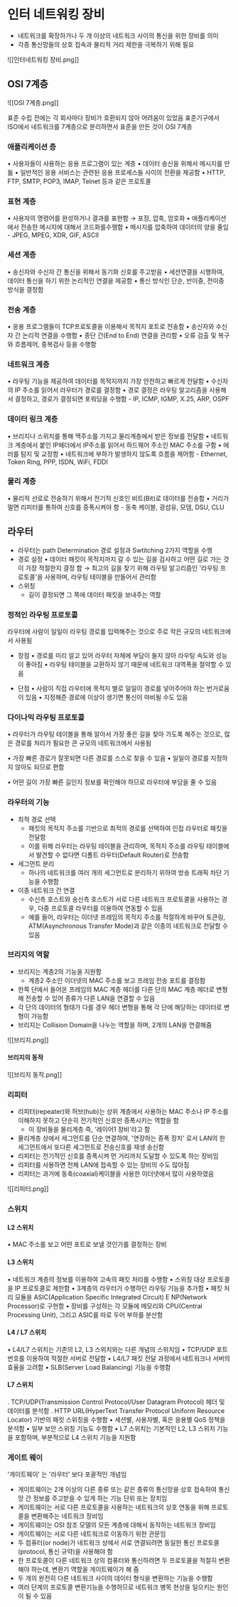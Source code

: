 # 인터 네트워킹 장비
- 네트워크를 확장하거나 두 개 이상의 네트워크 사이의 통신을 위한 장비를 의미
- 각종 통신망들의 상호 접속과 물리적 거리 제한을 극복하기 위해 필요

![[인터네트워킹 장비.png]]


## OSI 7계층
![[OSI 7계층.png]]

표준 수립 전에는 각 회사마다 장비가 호환되지 않아 어려움이 있었음
표준기구에서 ISO에서 네트워크를 7계층으로 분리하면서 표준을 만든 것이 OSI 7계층


### 애플리케이션 층
• 사용자들이 사용하는 응용 프로그램이 있는 계층
• 데이터 송신을 위해서 메시지를 만듦
• 일반적인 응용 서비스는 관련된 응용 프로세스들 사이의 전환을 제공함
• HTTP, FTP, SMTP, POP3, IMAP, Telnet 등과 같은 프로토콜
### 표현 계층
• 사용자의 명령어를 완성하거나 결과를 표현함 → 포장, 압축, 암호화
• 애플리케이션에서 전송한 메시지에 대해서 코드화를수행함
• 메시지를 압축하여 데이터의 양을 줄임
	- JPEG, MPEG, XDR, GIF, ASCII

### 세션 계층
• 송신자와 수신자 간 통신을 위해서 동기화 신호를 주고받음
• 세션연결을 시행하여, 데이터 통신을 하기 위한 논리적인 연결을 제공함
• 통신 방식인 단순, 반이중, 전이중 방식을 결정함

### 전송 계층
• 응용 프로그램들이 TCP프로토콜을 이용해서 목적지 포트로 전송함
• 송신자와 수신자 간 논리적 연결을 수행함
• 종단 간(End to End) 연결을 관리함
• 오류 검출 및 복구와 흐름제어, 중복검사 등을 수행함


### 네트워크 계층
• 라우팅 기능을 제공하여 데이터를 목적지까지 가장 안전하고 빠르게 전달함
• 수신자의 IP 주소를 읽어서 라우터가 경로를 결정함
• 경로 결정은 라우팅 알고리즘을 사용해서 결정하고, 경로가 결정되면 포워딩을 수행함
	- IP, ICMP, IGMP, X.25, ARP, OSPF

### 데이터 링크 계층
• 브리지나 스위치를 통해 맥주소를 가지고 물리계층에서 받은 정보를 전달함
• 네트워크 계층에서 붙인 IP헤더에서 IP주소를 읽어서 하드웨어 주소인 MAC 주소를 구함
• 에러를 탐지 및 교정함
• 네트워크에 부하가 발생하지 않도록 흐름을 제어함
	- Ethernet, Token Ring, PPP, ISDN, WiFi, FDDI

### 물리 계층
• 물리적 선로로 전송하기 위해서 전기적 신호인 비트(Bit)로 데이터를 전송함
• 거리가 멀면 리피터를 통하여 신호를 증폭시켜야 함
	- 동축 케이블, 광섬유, 모뎀, DSU, CLU



## 라우터
- 라우터는 path Determination 경로 설정과 Swtitching 2가지 역할을 수행
- 경로 설정
	• 데이터 패킷이 목적지까지 갈 수 있는 길을 검사하고 어떤 길로 가는 것이 가장 적절한지 결정  함 
→ 최고의 길을 찾기 위해 라우팅 알고리즘인 '라우팅 프로토콜'을 사용하며, 라우팅 테이블을 만들어서 관리함
 - 스위칭 
	 - 길이 결정되면 그 쪽에 데이터 패킷을 보내주는 역할

### 정적인 라우팅 프로토콜
라우터에 사람이 일일이 라우팅 경로를 입력해주는 것으로 주로 작은 규모의 네트워크에서 사용됨

- 장점
	• 경로를 미리 알고 있어 라우터 자체에 부담이 들지 않아 라우팅 속도와 성능이 좋아짐
	• 라우팅 테이블을 교환하지 않기 때문에 네트워크 대역폭을 절약할 수 있음

- 단점
	• 사람이 직접 라우터에 목적지 별로 일일이 경로를 넣어주어야 하는 번거로움이 있음
	• 지정해준 경로에 이상이 생기면 통신이 마비될 수도 있음

### 다이나믹 라우팅 프로토콜
• 라우터가 라우팅 테이블을 통해 알아서 가장 좋은 길을 찾아 가도록 해주는 것으로, 많은 경로를 처리가 필요한 큰 규모의 네트워크에서 사용됨

• 가장 빠른 경로가 잘못되면 다른 경로를 스스로 찾을 수 있음
• 일일이 경로를 지정하지 않아도 되므로 편함

• 어떤 길이 가장 빠른 길인지 정보를 확인해야 하므로 라우터에 부담을 줄 수 있음


### 라우터의 기능
- 최적 경로 선택
	- 패킷의 목적지 주소를 기반으로 최적의 경로를 선택하여 인접 라우터로 패킷을 전달함
	-  이를 위해 라우터는 라우팅 테이블을 관리하며, 목적지 주소를 라우팅 테이블에서 발견할 수 없다면 디폴트 라우터(Default Router)로 전송함 
- 세그먼트 분리
	- 하나의 네트워크를 여러 개의 세그먼트로 분리하기 위하여 방송 트래픽 차단 기능을 수행함
- 이종 네트워크 간 연결
	-  수신측 호스트와 송신측 호스트가 서로 다른 네트워크 프로토콜을 사용하는 경우, 다중 프로토콜 라우터를 이용하여 연동할 수 있음
	-  예를 들어, 라우터는 이더넷 프레임의 목적지 주소를 적절하게 바꾸어 토큰링, ATM(Asynchronous Transfer Mode)과 같은 이종의 네트워크로 전달할 수 있음


### 브리지의 역할
- 브리지는 계층2의 기능을 지원함
	-  계층2 주소인 이더넷의 MAC 주소를 보고 프레임 전송 포트를 결정함
- 한쪽 단에서 들어온 프레임의 MAC 계층 헤더를 다른 단의 MAC 계층 헤더로 변형해 전송할 수 있어 종류가 다른 LAN을 연결할 수 있음
- 각 단의 데이터의 형태가 다를 경우 헤더 변형을 통해 각 단에 해당하는 데이터로 변형이 가능함
- 브리지는 Collision Domain을 나누는 역할을 하며, 2개의 LAN을 연결해줌

![[브리지.png]]
#### 브리지의 동작
![[브리지 동작.png]]



### 리피터
- 리피터(repeater)와 허브(hub)는 상위 계층에서 사용하는 MAC 주소나 IP 주소를 이해하지 못하고 단순히 전기적인 신호만 증폭시키는 역할을 함
	- 이 장비들을 물리계층 즉, '레이어1 장비'라고 함
- 물리계층 상에서 세그먼트를 단순 연결하여, '연장하는 증폭 장치' 로서 LAN의 한 세그먼트에서 또다른 세그먼트로 전송신호를 재생 송신함
- 리피터는 전기적인 신호를 증폭시켜 먼 거리까지 도달할 수 있도록 하는 장비임
- 리피터를 사용하면 전체 LAN에 접속할 수 있는 장비의 수도 많아짐
- 리피터는 과거에 동축(coaxial)케이블을 사용한 이더넷에서 많이 사용하였음

![[리피터.png]]



### 스위치
#### L2 스위치
• MAC 주소를 보고 어떤 포트로 보낼 것인가를 결정하는 장비

#### L3 스위치
• 네트워크 계층의 정보를 이용하여 고속의 패킷 처리를 수행함
• 스위칭 대상 프로토콜을 IP 프로토콜로 제한함
• 3계층의 라우터가 수행하던 라우팅 기능을 추가함
• 패킷 처리 모듈을 ASIC(Application Specific Integrated Circuit) E NP(Network Processor)로 구현함
• 장비를 구성하는 각 모듈에 메모리와 CPU(Central Processing Unit), 그리고 ASIC를 따로 두어 부하를 분산함
#### L4 / L7 스위치
• L4/L7 스위치는 기존의 L2, L3 스위치와는 다른 개념의 스위치임
• TCP/UDP 포트번호를 이용하여 적절한 서버로 전달함
• L4/L7 패킷 전달 과정에서 네트워크나 서버의 효율을 고려함
• SLB(Server Load Balancing) 기능을 수행함

#### L7 스위치
. TCP/UDP(Transmission Control Protocol/User Datagram Protocol) 헤더 및 데이터를 분석함
. HTTP URL(HyperText Transfer Protocol Uniform Resource Locator) 기반의 패킷 스위칭을 수행함
• 세션별, 사용자별, 혹은 응용별 QoS 정책을 분석함
• 일부 보안 스위칭 기능도 수행함
• L7 스위치는 기본적인 L2, L3 스위치 기능을 포함하며, 부분적으로 L4 스위치 기능을 지원함


### 게이트 웨이
'게이트웨이' 는 '라우터' 보다 포괄적인 개념임
- 게이트웨이는 2개 이상의 다른 종류 또는 같은 종류의 통신망을 상호 접속하여 통신망 간 정보를 주고받을 수 있게 하는 기능 단위 또는 장치임
- 게이트웨이는 서로 다른 프로토콜을 사용하는 네트워크의 상호 연동을 위해 프로토콜을 변환해주는 네트워크 장비임
- 게이트웨이는 OSI 참조 모델의 모든 계층에 대해서 동작하는 네트워크 장비임
- 게이트웨이는 서로 다른 네트워크로 이동하기 위한 관문임
- 두 컴퓨터(or node)가 네트워크 상에서 서로 연결되려면 동일한 통신 프로토콜(protocol, 통신 규약)을 사용해야 함
- 한 프로토콜이 다른 네트워크 상의 컴퓨터와 통신하려면 두 프로토콜을 적절히 변환해야 하는데, 변환기 역할을 게이트웨이가 해 줌
- 두 개의 완전히 다른 네트워크 사이의 데이터 형식을 변환하는 기능을 수행함
- 여러 단계의 프로토콜 변환기능을 수행하므로 네트워크 병목 현상을 일으키는 원인이 될 수 있음

